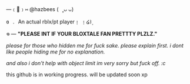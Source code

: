 —﹙🐾﹚⑅   @hazbees   (⠀˳ᴗ ᴗ)

 ɞ⠀.⠀An actual rblx/pt player﹗ ﹗໒꒱۪

 
𖦹  — **"PLEASE INT IF YOUR BLOXTALE FAN PRETTTY PLZLZ."**


*please for those who hidden me for fuck sake. please explain first. i dont like people hiding me for no explanation.*

*and also i don't help with object limit im very sorry but fuck off. :c*

this github is in working progress. will be updated soon xp
